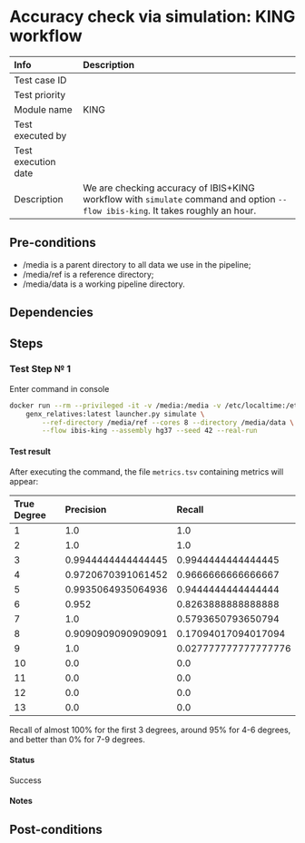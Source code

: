 # Accuracy check via simulation: KING workflow

| Info | Description |
|:--|:--|
| Test case ID  |   |
| Test priority  |   |
| Module name  | KING  |
| Test executed by  |   |
| Test execution date  |   |
| Description  | We are checking accuracy of IBIS+KING workflow with `simulate` command and option `--flow ibis-king`. It takes roughly an hour.  |

## Pre-conditions

- /media is a parent directory to all data we use in the pipeline;
- /media/ref is a reference directory;
- /media/data is a working pipeline directory.

## Dependencies

## Steps


### Test Step № 1

Enter command in console

```bash
docker run --rm --privileged -it -v /media:/media -v /etc/localtime:/etc/localtime:ro \
    genx_relatives:latest launcher.py simulate \
        --ref-directory /media/ref --cores 8 --directory /media/data \
        --flow ibis-king --assembly hg37 --seed 42 --real-run
```

#### Test result

After executing the command, the file  `metrics.tsv` containing metrics will appear:

| True Degree | Precision | Recall |
|:--|:--|:--|
| 1  | 1.0  | 1.0  |
| 2  | 1.0  | 1.0  |
| 3  | 0.9944444444444445  | 0.9944444444444445  |
| 4  | 0.9720670391061452 | 0.9666666666666667  |
| 5  | 0.9935064935064936  | 0.9444444444444444  |
| 6  | 0.952  | 0.8263888888888888  |
| 7  | 1.0  | 0.5793650793650794  |
| 8  | 0.9090909090909091  | 0.17094017094017094  |
| 9  | 1.0  | 0.027777777777777776  |
| 10  | 0.0  | 0.0  |
| 11  | 0.0  | 0.0  |
| 12  | 0.0  | 0.0  |
| 13  | 0.0  | 0.0  |

Recall of almost 100% for the first 3 degrees, around 95% for 4-6 degrees, and better than 0% for 7-9 degrees.

#### Status

Success

#### Notes




## Post-conditions

